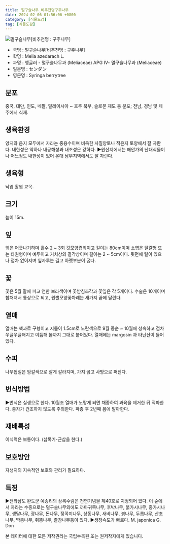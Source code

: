 ```yaml
---
title: 멀구슬나무_비추천명구주나무
date: 2024-02-06 01:56:06 +0800
category: [식물도감]
tag: [식물도감]
---
```




![멀구슬나무[비추천명 : 구주나무]](/fileUpload/plants/basic/Meliaceae/Melia/17335/1_th2.JPG)
- 국명 : 멀구슬나무[비추천명 : 구주나무]
- 학명 : Melia azedarach L.
- 과명 : 앵글러 - 멀구슬나무과 (Meliaceae) APG Ⅳ- 멀구슬나무과 (Meliaceae)
- 일본명 : センダン
- 영문명 : Syringa berrytree


## 분포
중국, 대만, 인도, 네팔, 말레이시아 ~ 호주 북부, 솔로몬 제도 등 분포; 전남, 경남 및 제주에서 식재.
## 생육환경
양지와 음지 모두에서 자라는 중용수이며 비옥한 사질양토나 적윤지 토양에서 잘 자란다. 내한성은 약하나 내공해성과 내조성은 강하다.▶원산지에서는 해안가의 난대식물이나 어느정도 내한성이 있어 온대 남부지역에서도 잘 자란다.
## 생육형
낙엽 활엽 교목.
## 크기
높이 15m.
## 잎
잎은 어긋나기하며 홀수 2 ~ 3회 깃모양겹잎이고 길이는 80cm이며 소엽은 달걀형 또는 타원형이며 예두이고 거치상의 결각상이며 길이는 2 ~ 5cm이다.  뒷면에 털이 있으나 점차 없어지며 잎자루는 길고 아랫부분이 굵다.
## 꽃
꽃은 5월 말에 피고 연한 보라색이며 꽃받침조각과 꽃잎은 각 5개이다.  수술은 10개이며 합쳐져서 통상으로 되고, 원뿔모양꽃차례는 새가지 끝에 달린다.
## 열매
열매는 핵과로 구형이고 지름이 1.5cm로 노란색으로 9월 중순 ~ 10월에 성숙하고 점차 쭈글쭈글해지고 이듬해 봄까지 그대로 붙어있다. 열매에는 margosin 과 타닌산이 들어 있다.
## 수피
나무껍질은 암갈색으로 잘게 갈라지며, 가지 굵고 사방으로 퍼진다.
## 번식방법
▶번식은 실생으로 한다. 10월초 열매가 노랗게 되면 채종하여 과육을 제거한 뒤 직파한다. 종자가 건조하지 않도록 주의한다. 파종 후 2년째 봄에 발아한다.
## 재배특성
이식력은 보통이다. (삽목기-근삽을 한다.)
## 보호방안
자생지의 지속적인 보호와 관리가 필요하다.
## 특징
▶전라남도 완도군 예송리의 상록수림은 천연기념물 제40호로 지정되어 있다.  이 숲에서 자라는 수종으로는 멀구슬나무외에도 까마귀쪽나무, 후박나무, 붉가시나무, 종가시나무, 생달나무, 광나무, 돈나무, 젖꼭지나무, 상동나무, 새비나무, 붉나무, 두릅나무, 산초나무, 딱총나무, 쥐똥나무, 졸참나무등이 있다.▶생장속도가 빠르다.M. japonica G. Don






본 데이터에 대한 모든 저작권리는 국립수목원 또는 원저작자에게 있습니다.
